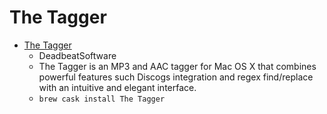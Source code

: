 # The Tagger
- [The Tagger](https://deadbeatsw.com/thetagger/)
  -  DeadbeatSoftware
  - The Tagger is an MP3 and AAC tagger for Mac OS X that combines powerful features such Discogs integration and regex find/replace with an intuitive and elegant interface.
  - `brew cask install The Tagger`
